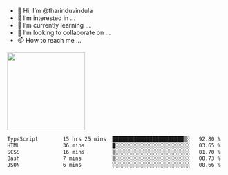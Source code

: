 - 👋 Hi, I’m @tharinduvindula
- 👀 I’m interested in ...
- 🌱 I’m currently learning ...
- 💞️ I’m looking to collaborate on ...
- 📫 How to reach me ...

<!---
tharinduvindula/tharinduvindula is a ✨ special ✨ repository because its `README.md` (this file) appears on your GitHub profile.
You can click the Preview link to take a look at your changes.
--->

<img height="180em" src="https://github-readme-stats.vercel.app/api?username=tharinduvindula&show_icons=true&hide_border=false&&count_private=true&include_all_commits=true" />


<!--START_SECTION:waka-->

```txt
TypeScript        15 hrs 25 mins  ███████████████████████▒░   92.80 %
HTML              36 mins         █░░░░░░░░░░░░░░░░░░░░░░░░   03.65 %
SCSS              16 mins         ▒░░░░░░░░░░░░░░░░░░░░░░░░   01.70 %
Bash              7 mins          ▒░░░░░░░░░░░░░░░░░░░░░░░░   00.73 %
JSON              6 mins          ░░░░░░░░░░░░░░░░░░░░░░░░░   00.66 %
```

<!--END_SECTION:waka-->

